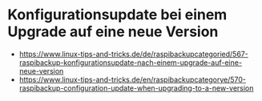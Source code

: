 # Konfigurationsupdate bei einem Upgrade auf eine neue Version

- <https://www.linux-tips-and-tricks.de/de/raspibackupcategoried/567-raspibackup-konfigurationsupdate-nach-einem-upgrade-auf-eine-neue-version>
- <https://www.linux-tips-and-tricks.de/en/raspibackupcategorye/570-raspibackup-configuration-update-when-upgrading-to-a-new-version>
